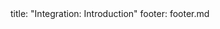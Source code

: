 <frontmatter>
title: "Integration: Introduction"
footer: footer.md
</frontmatter>

<include src="container-inPage-asFlat.md" boilerplate />